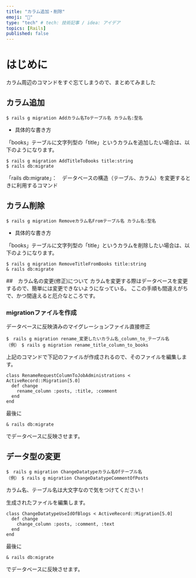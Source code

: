 ```yaml
---
title: "カラム追加・削除"
emoji: "🐥"
type: "tech" # tech: 技術記事 / idea: アイデア
topics: [Rails]
published: false
---
```

# はじめに
カラム周辺のコマンドをすぐ忘てしまうので、まとめてみました



## カラム追加
```
$ rails g migration Addカラム名Toテーブル名 カラム名:型名
```
- 具体的な書き方

「books」テーブルに文字列型の「title」というカラムを追加したい場合は、以下のようになります。

```
$ rails g migration AddTitleToBooks title:string
$ rails db:migrate
```
「rails db:migrate」：　データベースの構造（テーブル、カラム）を変更するときに利用するコマンド

## カラム削除

```
$ rails g migration Removeカラム名Fromテーブル名 カラム名:型名
```
- 具体的な書き方


「books」テーブルに文字列型の「title」というカラムを削除したい場合は、以下のようになります。

```
$ rails g migration RemoveTitleFromBooks title:string
& rails db:migrate
```

##　カラム名の変更(修正)について
カラムを変更する際はデータベースを変更するので、簡単には変更できないようになっている。
ここの手順も間違えがちで、かつ間違えると厄介なところです。

### migrationファイルを作成
データベースに反映済みのマイグレーションファイル直接修正
```
$　rails g migration rename_変更したいカラム名_column_to_テーブル名
（例）　$ rails g migration rename_title_column_to_books
```
上記のコマンドで下記のファイルが作成されるので、そのファイルを編集します。
```rb:db/migrate/20XXXXXXXXXXX_rename_title_column_to_posts
class RenameRequestColumnToJobAdministrations < ActiveRecord::Migration[5.0]
  def change
    rename_column :posts, :title, :comment
  end
end
```

最後に
```
& rails db:migrate
```
でデータベースに反映させます。

## データ型の変更
```
$　rails g migration ChangeDatatypeカラム名Ofテーブル名
（例）　$ rails g migration ChangeDatatypeCommentOfPosts
```
カラム名、テーブル名は大文字なので気をつけてください！

生成されたファイルを編集します。
```db/migrate/20XXXXXXXXXXX_change_datatype_comment_of_posts
class ChangeDatatypeUseIdOfBlogs < ActiveRecord::Migration[5.0]
  def change
    change_column :posts, :comment, :text
  end
end
```

最後に
```
& rails db:migrate
```
でデータベースに反映させます。




